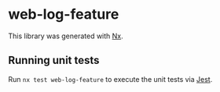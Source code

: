 # web-log-feature

This library was generated with [Nx](https://nx.dev).

## Running unit tests

Run `nx test web-log-feature` to execute the unit tests via [Jest](https://jestjs.io).
